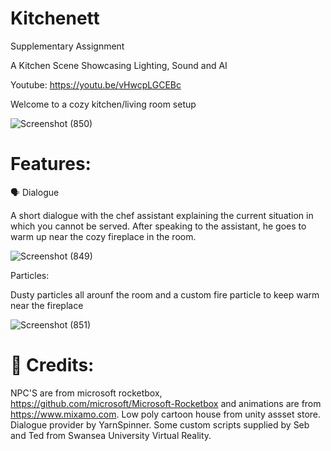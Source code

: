 # Kitchenett
 Supplementary Assignment

A Kitchen Scene Showcasing Lighting, Sound and AI

Youtube: https://youtu.be/vHwcpLGCEBc

Welcome to a cozy kitchen/living room setup

![Screenshot (850)](https://github.com/2227500/Kitchenett/assets/115985919/be8d25ca-7189-4c3a-8447-02b46f3c168a)

# Features:

🗣️ Dialogue

A short dialogue with the chef assistant explaining the current situation in which you cannot be served.
After speaking to the assistant, he goes to warm up near the cozy fireplace in the room.

![Screenshot (849)](https://github.com/2227500/Kitchenett/assets/115985919/62ea7afa-2767-4988-93d4-daf120fcb71a)

Particles:

Dusty particles all arounf the room and a custom fire particle to keep warm near the fireplace

![Screenshot (851)](https://github.com/2227500/Kitchenett/assets/115985919/ce322d31-ae6c-49da-afb2-adb04f610292)

# 🎤 Credits:

NPC'S are from microsoft rocketbox, https://github.com/microsoft/Microsoft-Rocketbox and animations are from https://www.mixamo.com. Low poly cartoon house from unity assset store. Dialogue provider by YarnSpinner. Some custom scripts supplied by Seb and Ted from Swansea University Virtual Reality.
